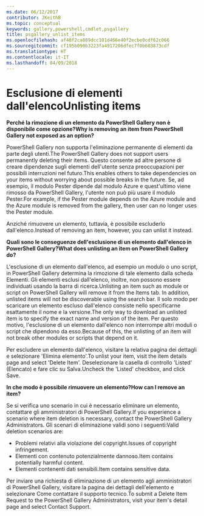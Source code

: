 ```yaml
---
ms.date: 06/12/2017
contributor: JKeithB
ms.topic: conceptual
keywords: gallery,powershell,cmdlet,psgallery
title: psgallery_unlist_items
ms.openlocfilehash: af48f2ca889dcc101d466e40f2ecbe0cdf62c066
ms.sourcegitcommit: cf195b090b3223fa4917206dfec7f0b603873cdf
ms.translationtype: HT
ms.contentlocale: it-IT
ms.lasthandoff: 04/09/2018
---
```

# <a name="unlisting-items"></a><span data-ttu-id="8d3bb-103">Esclusione di elementi dall'elenco</span><span class="sxs-lookup"><span data-stu-id="8d3bb-103">Unlisting items</span></span>

<span data-ttu-id="8d3bb-104">**Perché la rimozione di un elemento da PowerShell Gallery non è disponibile come opzione?**</span><span class="sxs-lookup"><span data-stu-id="8d3bb-104">**Why is removing an item from PowerShell Gallery not exposed as an option?**</span></span>

<span data-ttu-id="8d3bb-105">PowerShell Gallery non supporta l'eliminazione permanente di elementi da parte degli utenti.</span><span class="sxs-lookup"><span data-stu-id="8d3bb-105">The PowerShell Gallery does not support users permanently deleting their items.</span></span>
<span data-ttu-id="8d3bb-106">Questo consente ad altre persone di creare dipendenze sugli elementi dell'utente senza preoccupazioni per possibili interruzioni nel futuro.</span><span class="sxs-lookup"><span data-stu-id="8d3bb-106">This enables others to take dependencies on your items without worrying about possible breaks in the future.</span></span>
<span data-ttu-id="8d3bb-107">Se, ad esempio, il modulo Pester dipende dal modulo Azure e quest'ultimo viene rimosso da PowerShell Gallery, l'utente non può più usare il modulo Pester.</span><span class="sxs-lookup"><span data-stu-id="8d3bb-107">For example, if the Pester module depends on the Azure module and the Azure module is removed from the gallery, then user can no longer uses the Pester module.</span></span>

<span data-ttu-id="8d3bb-108">Anziché rimuovere un elemento, tuttavia, è possibile escluderlo dall'elenco.</span><span class="sxs-lookup"><span data-stu-id="8d3bb-108">Instead of removing an item, however, you can unlist it instead.</span></span>

<span data-ttu-id="8d3bb-109">**Quali sono le conseguenze dell'esclusione di un elemento dall'elenco in PowerShell Gallery?**</span><span class="sxs-lookup"><span data-stu-id="8d3bb-109">**What does unlisting an item on PowerShell Gallery do?**</span></span>

<span data-ttu-id="8d3bb-110">L'esclusione di un elemento dall'elenco, ad esempio un modulo o uno script, in PowerShell Gallery determina la rimozione di tale elemento dalla scheda Elementi. Gli elementi esclusi dall'elenco, inoltre, non possono essere individuati usando la barra di ricerca.</span><span class="sxs-lookup"><span data-stu-id="8d3bb-110">Unlisting an item such as module or script on PowerShell Gallery will remove it from the Items tab. In addition, unlisted items will not be discoverable using the search bar.</span></span>
<span data-ttu-id="8d3bb-111">Il solo modo per scaricare un elemento escluso dall'elenco consiste nello specificarne esattamente il nome e la versione.</span><span class="sxs-lookup"><span data-stu-id="8d3bb-111">The only way to download an unlisted item is to specify the exact name and version of the item.</span></span>
<span data-ttu-id="8d3bb-112">Per questo motivo, l'esclusione di un elemento dall'elenco non interrompe altri moduli o script che dipendono da esso.</span><span class="sxs-lookup"><span data-stu-id="8d3bb-112">Because of this, the unlisting of an item will not break other modules or scripts that depend on it.</span></span>

<span data-ttu-id="8d3bb-113">Per escludere un elemento dall'elenco, visitare la relativa pagina dei dettagli e selezionare 'Elimina elemento'.</span><span class="sxs-lookup"><span data-stu-id="8d3bb-113">To unlist your item, visit the item details page and select 'Delete Item'.</span></span> <span data-ttu-id="8d3bb-114">Deselezionare la casella di controllo 'Listed' (Elencato) e fare clic su Salva.</span><span class="sxs-lookup"><span data-stu-id="8d3bb-114">Uncheck the 'Listed' checkbox, and click Save.</span></span>

<span data-ttu-id="8d3bb-115">**In che modo è possibile rimuovere un elemento?**</span><span class="sxs-lookup"><span data-stu-id="8d3bb-115">**How can I remove an item?**</span></span>

<span data-ttu-id="8d3bb-116">Se si verifica uno scenario in cui è necessario eliminare un elemento, contattare gli amministratori di PowerShell Gallery.</span><span class="sxs-lookup"><span data-stu-id="8d3bb-116">If you experience a scenario where item deletion is necessary, contact the PowerShell Gallery Administrators.</span></span>
<span data-ttu-id="8d3bb-117">Gli scenari di eliminazione validi sono i seguenti:</span><span class="sxs-lookup"><span data-stu-id="8d3bb-117">Valid deletion scenarios are:</span></span>
- <span data-ttu-id="8d3bb-118">Problemi relativi alla violazione del copyright.</span><span class="sxs-lookup"><span data-stu-id="8d3bb-118">Issues of copyright infringement.</span></span>
- <span data-ttu-id="8d3bb-119">Elementi con contenuto potenzialmente dannoso.</span><span class="sxs-lookup"><span data-stu-id="8d3bb-119">Item contains potentially harmful content.</span></span>
- <span data-ttu-id="8d3bb-120">Elementi contenenti dati sensibili.</span><span class="sxs-lookup"><span data-stu-id="8d3bb-120">Item contains sensitive data.</span></span>

<span data-ttu-id="8d3bb-121">Per inviare una richiesta di eliminazione di un elemento agli amministratori di PowerShell Gallery, visitare la pagina dei dettagli dell'elemento e selezionare Come contattare il supporto tecnico.</span><span class="sxs-lookup"><span data-stu-id="8d3bb-121">To submit a Delete Item Request to the PowerShell Gallery Administrators, visit your item's detail page and select Contact Support.</span></span>